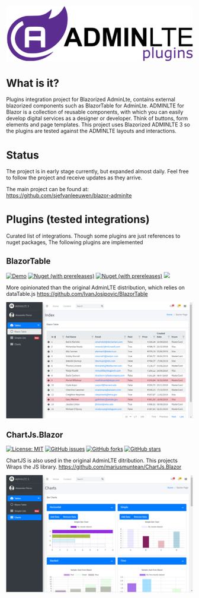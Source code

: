 ![adminlte for blazor](docs/img/blazor-adminlte.svg)

# What is it?

Plugins integration project for Blazorized AdminLte, contains external blazorized components such as BlazorTable for AdminLte.
ADMINLTE for Blazor is a collection of reusable components, with which you can easily develop digital services as a designer
or developer. Think of buttons, form elements and page templates. This project uses Blazorized ADMINLTE 3 so the plugins are
tested against the ADMINLTE layouts and interactions.

# Status

The project is in early stage currently, but expanded almost daily. Feel free to follow the project and receive updates as they arrive.

The main project can be found at: https://github.com/sjefvanleeuwen/blazor-adminlte

# Plugins (tested integrations)

Curated list of integrations. Though some plugins are just references to nuget packages, The following plugins are implemented

## BlazorTable
[![Demo](https://img.shields.io/badge/Live-Demo-Blue?style=flat-square)](https://BlazorTable.netlify.com/)
[![Nuget (with prereleases)](https://img.shields.io/nuget/vpre/BlazorTable.svg?style=flat-square)](https://www.nuget.org/packages/BlazorTable)
[![Nuget (with prereleases)](https://img.shields.io/nuget/dt/BlazorTable.svg?style=flat-square)](https://www.nuget.org/packages/BlazorTable)
![](https://github.com/IvanJosipovic/BlazorTable/workflows/CI/CD/badge.svg)

More opinionated than the original AdminLTE distribution, which relies on dataTable.js 
https://github.com/IvanJosipovic/BlazorTable

![Table](./docs/img/screens/table.png)

## ChartJs.Blazor

[![License: MIT](https://img.shields.io/badge/License-MIT-yellow.svg)](/LICENSE.md)
[![GitHub issues](https://img.shields.io/github/issues/mariusmuntean/chartjs.blazor)](https://github.com/mariusmuntean/ChartJs.Blazor/issues)
[![GitHub forks](https://img.shields.io/github/forks/mariusmuntean/chartjs.blazor)](https://github.com/mariusmuntean/ChartJs.Blazor/network/members)
[![GitHub stars](https://img.shields.io/github/stars/mariusmuntean/chartjs.blazor)](https://github.com/mariusmuntean/ChartJs.Blazor/stargazers)

ChartJS is also used in the original AdminLTE ditribution. This projects Wraps the JS library.
https://github.com/mariusmuntean/ChartJs.Blazor

![Charts](./docs/img/screens/charts.png)
